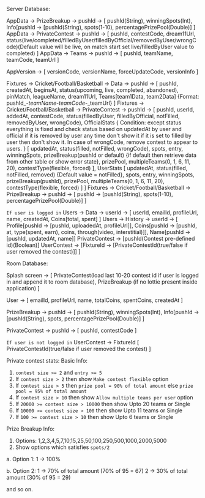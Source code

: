 Server Database:

AppData -> PrizeBreakup -> pushId -> 
[
    pushId(String),
    winningSpots(Int),
    Info[pushId -> [pushId(String), spots(1-10), percentagePrizePool(Double)]
]
AppData -> PrivateContest -> pushId -> 
[
    pushId,
    contestCode,
    dream11Url,
    status(live/completed/filledByUser/filledByOfficial/removedByUser/wrongCode)(Default value will be live, on match start set live/filledByUser value to completed)
]
AppData -> Teams -> pushId -> 
[
    pushId,
    teamName,
    teamCode,
    teamUrl
]

AppVersion -> 
[
    versionCode,
    versionName,
    forceUpdateCode,
    versionInfo
]

Fixtures -> Cricket/Football/Basketball -> Data -> pushId -> 
[
    pushId,
    createdAt,
    beginsAt,
    status(upcoming, live, completed, abandoned),
    pinMatch,
    leagueName,
    dream11Url,
    Teams[team1Data, team2Data] {Format: pushId_-_teamName_-_teamCode_-_teamUrl}
]
Fixtures -> Cricket/Football/Basketball -> PrivateContest -> pushId ->
[
    pushId,
    userId,
    addedAt,
    contestCode,
    status(filledByUser, filledByOfficial, notFilled, removedByUser, wrongCode),
    OfficialStats 
    {
        Condition: except status everything is fixed and check status based on updatedAt by user
        and official if it is removed by user any time don't show it if it is set to filled by
        user then don't show it.
        In case of wrongCode, remove contest to appear to users.
    }
    [
        updatedAt,
        status(filled, notFilled, wrongCode),
        spots,
        entry,
        winningSpots,
        prizeBreakup(pushId or default) {if default then retrieve data from other table or show error state},
        prizePool,
        multipleTeams(0, 1, 6, 11, 20),
        contestType(flexible, forced)
    ],
    UserStats
    [
        updatedAt,
        status(filled, notFilled, removed) {Default value = notFilled},
        spots,
        entry,
        winningSpots,
        prizeBreakup(pushId),
        prizePool,
        multipleTeams(0, 1, 6, 11, 20),
        contestType(flexible, forced)
    ]
]
Fixtures -> Cricket/Football/Basketball -> PrizeBreakup -> pushId ->
[
    pushId -> [pushId(String), spots(1-10), percentagePrizePool(Double)]
]

`If user is logged in`
Users -> Data -> userId ->
[
    userId,
    emailId,
    profileUrl,
    name,
    createdAt,
    Coins[total, spent]
]
Users -> History -> userId ->
[
    Profile[pushId -> [pushId, uploadedAt, profileUrl]],
    Coins[pushId -> [pushId, at, type(spent, earn), coins, through(video, interstitial)]],
    Name[pushId -> [pushId, updatedAt, name]]
    PrivateContest -> [pushId(Contest pre-defined id)(Boolean)]
    UserContest -> [FixtureId -> [PrivateContestId(true/false if user removed the contest)]]
]

Room Database:

Splash screen -> 
[
    PrivateContest(load last 10-20 contest id if user is logged in and append it to room database),
    PrizeBreakup (if no lottie present inside application)
]

User -> 
[
    emailId,
    profileUrl,
    name,
    totalCoins,
    spentCoins,
    createdAt
]

PrizeBreakup -> pushId -> 
[
    pushId(String),
    winningSpots(Int),
    Info[pushId -> [pushId(String), spots, percentagePrizePool(Double)]
]

PrivateContest -> pushId -> 
[
    pushId,
    contestCode
]

`If user is not logged in`
UserContest -> FixtureId
[
    PrivateContestId(true/false if user removed the contest)
]

Private contest stats:
Basic Info:

1. `contest size >= 2` and `entry >= 5`
2. If `contest size > 2` then show `Make contest flexible` option
3. If `contest size > 5` then `prize pool = 90% of total amount` else `prize pool = 95% of total amount`
4. If `contest size > 10` then show `Allow multiple teams per user` option
5. If `20000 >= contest size > 10000` then show Upto 20 teams or Single
6. If `10000 >= contest size > 100` then show Upto 11 teams or Single
7. If `100 >= contest size > 10` then show Upto 6 teams or Single

Prize Breakup Info:

1. Options: 1,2,3,4,5,7,10,15,25,50,100,250,500,1000,2000,5000
2. Show options which satisfies `spots/2`

a. Option 1:
1 -> 100%

b. Option 2:
1 -> 70% of total amount (70% of 95 = 67)
2 -> 30% of total amount (30% of 95 = 29)

and so on.
